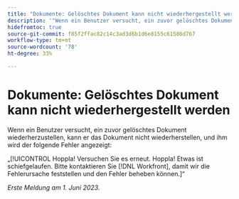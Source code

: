 ```yaml
---
title: "Dokumente: Gelöschtes Dokument kann nicht wiederhergestellt werden"
description: '"Wenn ein Benutzer versucht, ein zuvor gelöschtes Dokument wiederherzustellen, kann er das Dokument nicht wiederherstellen, und er sieht den "UB"-Fehler."'
hidefromtoc: true
source-git-commit: f85f2ffac82c14c3ad3d6b1d6e8155c61586d767
workflow-type: tm+mt
source-wordcount: '78'
ht-degree: 33%

---
```



# Dokumente: Gelöschtes Dokument kann nicht wiederhergestellt werden

<!-- On WF and WFP TOCs-->

Wenn ein Benutzer versucht, ein zuvor gelöschtes Dokument wiederherzustellen, kann er das Dokument nicht wiederherstellen, und ihm wird der folgende Fehler angezeigt:

„[!UICONTROL Hoppla! Versuchen Sie es erneut. Hoppla! Etwas ist schiefgelaufen. Bitte kontaktieren Sie [!DNL Workfront], damit wir die Fehlerursache feststellen und den Fehler beheben können.]“

_Erste Meldung am 1. Juni 2023._

